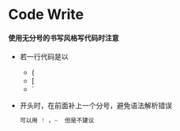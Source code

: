 # Code Write



####  使用无分号的书写风格写代码时注意

- 若一行代码是以
  - (
  - [
  - `

- 开头时，在前面补上一个分号，避免语法解析错误

  ```js
  可以用 ! ，~  但是不建议
  ```

  